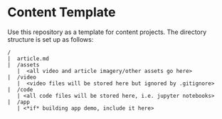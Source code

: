 # Content Template

Use this repository as a template for content projects. The directory structure is set up as follows:

```
/
|  article.md
|  /assets
   |  <all video and article imagery/other assets go here>
|  /video
   |  <video files will be stored here but ignored by .gitignore>
|  /code
   | <all code files will be stored here, i.e. jupyter notebooks>
|  /app
   | <*if* building app demo, include it here>
```
